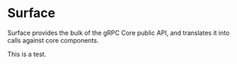 # Surface

Surface provides the bulk of the gRPC Core public API, and translates it into
calls against core components.

This is a test.
